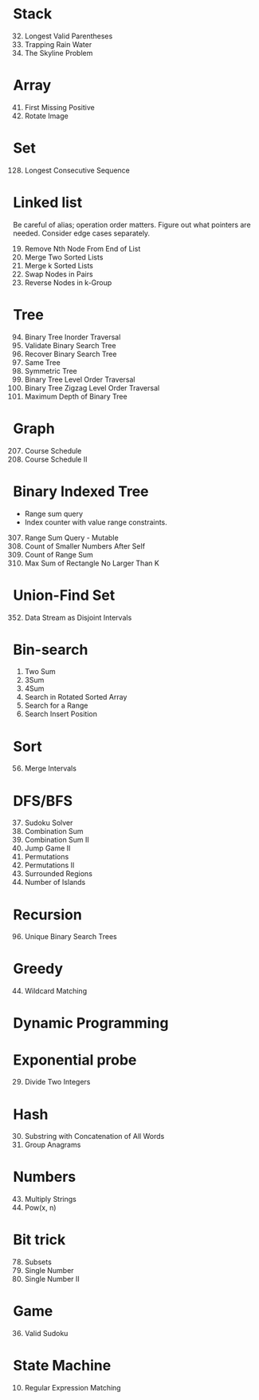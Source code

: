 # Stack

32. Longest Valid Parentheses
42. Trapping Rain Water
218. The Skyline Problem

# Array

41. First Missing Positive
48. Rotate Image

# Set
128. Longest Consecutive Sequence


# Linked list

Be careful of alias; operation order matters. Figure out what pointers are needed.
Consider edge cases separately.

19. Remove Nth Node From End of List
21. Merge Two Sorted Lists
23. Merge k Sorted Lists
24. Swap Nodes in Pairs
25. Reverse Nodes in k-Group

# Tree

94. Binary Tree Inorder Traversal
98. Validate Binary Search Tree
99. Recover Binary Search Tree
100. Same Tree
101. Symmetric Tree
102. Binary Tree Level Order Traversal
103. Binary Tree Zigzag Level Order Traversal
104. Maximum Depth of Binary Tree

# Graph

207. Course Schedule
210. Course Schedule II

# Binary Indexed Tree

* Range sum query
* Index counter with value range constraints.

307. Range Sum Query - Mutable
315. Count of Smaller Numbers After Self
327. Count of Range Sum
363. Max Sum of Rectangle No Larger Than K

# Union-Find Set

352. Data Stream as Disjoint Intervals

# Bin-search

1. Two Sum
15. 3Sum
16. 4Sum
33. Search in Rotated Sorted Array
34. Search for a Range
35. Search Insert Position

# Sort

56. Merge Intervals

# DFS/BFS

37. Sudoku Solver
39. Combination Sum
40. Combination Sum II
45. Jump Game II
46. Permutations
47. Permutations II
130. Surrounded Regions
200. Number of Islands

# Recursion

96. Unique Binary Search Trees

# Greedy

44. Wildcard Matching

# Dynamic Programming

# Exponential probe

29. Divide Two Integers

# Hash

30. Substring with Concatenation of All Words
49. Group Anagrams

# Numbers

43. Multiply Strings
50. Pow(x, n)

# Bit trick

78. Subsets
136. Single Number
137. Single Number II

# Game

36. Valid Sudoku

# State Machine

10. Regular Expression Matching

